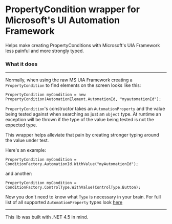 # PropertyCondition wrapper for Microsoft's UI Automation Framework

Helps make creating PropertyConditions with Microsoft's UIA Framework less painful and more strongly typed.

### What it does

***

Normally, when using the raw MS UIA Framework creating a `PropertyCondition` to find elements on the screen looks like this:

`PropertyCondition myCondition = new PropertyCondition(AutomationElement.AutomationId, "myautomationId");`

`PropertyCondition`'s constructor takes an `AutomationProperty` and the value being tested against when searching as just an `object` type.  At runtime an exception will be thrown if the type of the value being tested is not the expected type.  



This wrapper helps alleviate that pain by creating stronger typing around the value under test. 

Here's an example:

`PropertyCondition myCondition = ConditionFactory.AutomationId.WithValue("myAutomationId");`

and another:

`PropertyCondition myCondition = ConditionFactory.ControlType.WithValue(ControlType.Button);`

Now you don't need to know what `Type` is necessary in your brain.  For full list of all supported `AutomationProperty` types look [here](https://github.com/Frannsoft/msuia-propertycondition-wrapper/blob/master/MS.UIA.PropertyCondition.Wrapper/MS.UIA.PropertyCondition.Wrapper/ConditionFactory.cs)

***

This lib was built with .NET 4.5 in mind.
